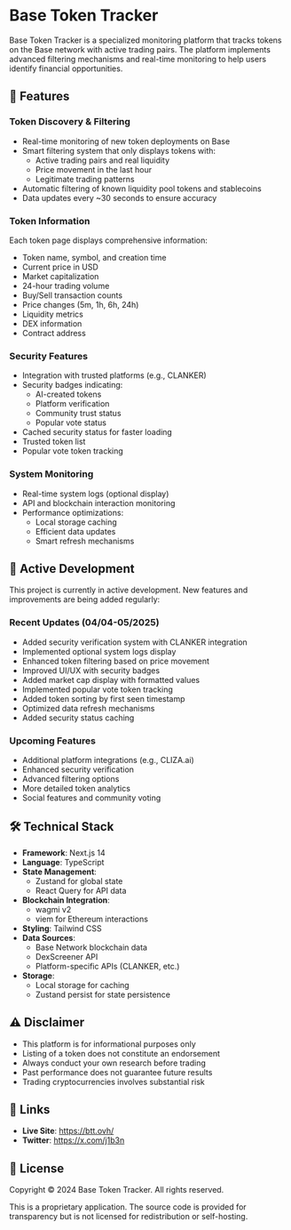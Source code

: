 # Base Token Tracker

Base Token Tracker is a specialized monitoring platform that tracks tokens on the Base network with active trading pairs. The platform implements advanced filtering mechanisms and real-time monitoring to help users identify financial opportunities.

## 🚀 Features

### Token Discovery & Filtering
- Real-time monitoring of new token deployments on Base
- Smart filtering system that only displays tokens with:
  - Active trading pairs and real liquidity
  - Price movement in the last hour
  - Legitimate trading patterns
- Automatic filtering of known liquidity pool tokens and stablecoins
- Data updates every ~30 seconds to ensure accuracy

### Token Information
Each token page displays comprehensive information:
- Token name, symbol, and creation time
- Current price in USD
- Market capitalization
- 24-hour trading volume
- Buy/Sell transaction counts
- Price changes (5m, 1h, 6h, 24h)
- Liquidity metrics
- DEX information
- Contract address

### Security Features
- Integration with trusted platforms (e.g., CLANKER)
- Security badges indicating:
  - AI-created tokens
  - Platform verification
  - Community trust status
  - Popular vote status
- Cached security status for faster loading
- Trusted token list
- Popular vote token tracking

### System Monitoring
- Real-time system logs (optional display)
- API and blockchain interaction monitoring
- Performance optimizations:
  - Local storage caching
  - Efficient data updates
  - Smart refresh mechanisms

## 🔄 Active Development

This project is currently in active development. New features and improvements are being added regularly:

### Recent Updates (04/04-05/2025)
- Added security verification system with CLANKER integration
- Implemented optional system logs display
- Enhanced token filtering based on price movement
- Improved UI/UX with security badges
- Added market cap display with formatted values
- Implemented popular vote token tracking
- Added token sorting by first seen timestamp
- Optimized data refresh mechanisms
- Added security status caching

### Upcoming Features
- Additional platform integrations (e.g., CLIZA.ai)
- Enhanced security verification
- Advanced filtering options
- More detailed token analytics
- Social features and community voting

## 🛠 Technical Stack

- **Framework**: Next.js 14
- **Language**: TypeScript
- **State Management**: 
  - Zustand for global state
  - React Query for API data
- **Blockchain Integration**:
  - wagmi v2
  - viem for Ethereum interactions
- **Styling**: Tailwind CSS
- **Data Sources**:
  - Base Network blockchain data
  - DexScreener API
  - Platform-specific APIs (CLANKER, etc.)
- **Storage**:
  - Local storage for caching
  - Zustand persist for state persistence

## ⚠️ Disclaimer

- This platform is for informational purposes only
- Listing of a token does not constitute an endorsement
- Always conduct your own research before trading
- Past performance does not guarantee future results
- Trading cryptocurrencies involves substantial risk

## 🔗 Links

- **Live Site**: https://btt.ovh/
- **Twitter**: https://x.com/j1b3n

## 📝 License

Copyright © 2024 Base Token Tracker. All rights reserved.

This is a proprietary application. The source code is provided for transparency but is not licensed for redistribution or self-hosting.